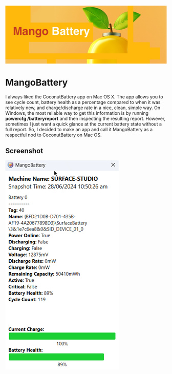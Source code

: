 ![screenshot](Resources/banner.jpg)

# MangoBattery

I always liked the CoconutBattery app on Mac OS X. The app allows you to see cycle count, battery health as a percentage compared to when it was relatively new, and charge/discharge rate in a nice, clean, simple way. On Windows, the most reliable way to get this information is by running **powercfg /batteryreport** and then inspecting the resulting report. However, sometimes I just want a quick glance at the current battery state without a full report. So, I decided to make an app and call it MangoBattery as a respectful nod to CoconutBattery on Mac OS.

## Screenshot
![screenshot](Resources/screenshot.png)
